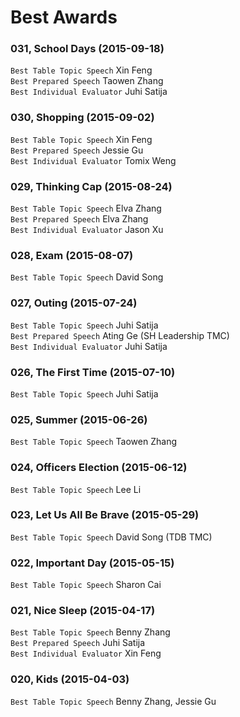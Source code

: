 # Best Awards

### 031, School Days (2015-09-18) 
`Best Table Topic Speech` Xin Feng  
`Best Prepared Speech` Taowen Zhang  
`Best Individual Evaluator` Juhi Satija   

### 030, Shopping (2015-09-02)
`Best Table Topic Speech` Xin Feng  
`Best Prepared Speech` Jessie Gu  
`Best Individual Evaluator` Tomix Weng  

### 029, Thinking Cap (2015-08-24)
`Best Table Topic Speech` Elva Zhang      
`Best Prepared Speech` Elva Zhang      
`Best Individual Evaluator` Jason Xu

### 028, Exam (2015-08-07)
`Best Table Topic Speech` David Song

### 027, Outing (2015-07-24)
`Best Table Topic Speech` Juhi Satija  
`Best Prepared Speech` Ating Ge (SH Leadership TMC)  
`Best Individual Evaluator` Juhi Satija  

### 026, The First Time (2015-07-10)
`Best Table Topic Speech` Juhi Satija  

### 025, Summer (2015-06-26)
`Best Table Topic Speech` Taowen Zhang  

### 024, Officers Election (2015-06-12)
`Best Table Topic Speech` Lee Li  

### 023, Let Us All Be Brave (2015-05-29)
`Best Table Topic Speech` David Song (TDB TMC)   

### 022, Important Day (2015-05-15)
`Best Table Topic Speech` Sharon Cai  

### 021, Nice Sleep (2015-04-17)
`Best Table Topic Speech` Benny Zhang  
`Best Prepared Speech` Juhi Satija  
`Best Individual Evaluator` Xin Feng  

### 020, Kids (2015-04-03)
`Best Table Topic Speech` Benny Zhang, Jessie Gu  
